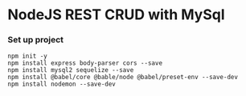 # NodeJS REST CRUD with MySql

### Set up project
```
npm init -y
npm install express body-parser cors --save
npm install mysql2 sequelize --save
npm install @babel/core @bable/node @babel/preset-env --save-dev
npm install nodemon --save-dev
```
